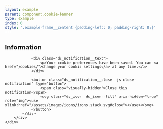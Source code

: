 ```yaml
---
layout: example
parent: component.cookie-banner
type: example
index: 0
style: '.example-frame__content {padding-left: 0; padding-right: 0;}'
---
```


<div id="cookie-confirm" class="ds_notification  ds_notification--cookie-success  ds_reversed  js-confirm-cookie-content" data-module="ds-notification">
    <div class="ds_wrapper">
        <div class="ds_notification__content">
            <div class="ds_notification__text">
                <h2 class="visually-hidden">Information</h2>

                <div class="ds_notification__text">
                    <p>Your cookie preferences have been saved. You can <a href="/cookies/">change your cookie settings</a> at any time.</p>
                </div>

                <button class="ds_notification__close  js-close-notification" type="button">
                    <span class="visually-hidden">Close this notification</span>
                    <svg class="ds_icon  ds_icon--fill" aria-hidden="true" role="img"><use xlink:href="/assets/images/icons/icons.stack.svg#close"></use></svg>
                </button>
            </div>
        </div>
    </div>
</div>
